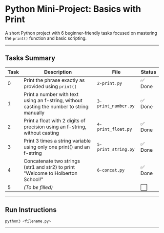 # Python Mini-Project: Basics with Print

A short Python project with 6 beginner-friendly tasks focused on mastering the `print()` function and basic scripting.

---

## Tasks Summary

| Task | Description                                          | File         | Status |
| ---- | ---------------------------------------------------- | ------------ | ------ |
| 0    | Print the phrase exactly as provided using `print()` | `2-print.py` | ✅ Done |
| 1    | Print a number with text using an f-string, without casting the number to string manually |`3-print_number.py`| ✅ Done |
| 2    | Print a float with 2 digits of precision using an f-string, without casting|`4-print_float.py`|✅ Done|
| 3    | Print 3 times a string variable using only one print() and an f-string|`5-print_string.py`|✅ Done|
| 4    |Concatenate two strings (str1 and str2) to print "Welcome to Holberton School!"|`6-concat.py`|✅ Done|
| 5    | *(To be filled)*                                     |              | ⬜      |

---

## Run Instructions

```bash
python3 <filename.py>
```

---
